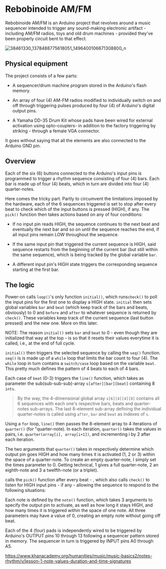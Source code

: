 Rebobinoide AM/FM
===========

Rebobinoide AM/FM is an Arduino project that revolves around a music sequencer intended to trigger any sound-making electronic artifact - including AM/FM radios, toys and old drum machines - provided they've been properly circuit bent to that effect.

![38461330_1378488775618051_1496400106671308800_n](https://user-images.githubusercontent.com/55008098/64902170-50f14a00-d657-11e9-9160-7df829bea61e.jpg)

## Physical equipment
The project consists of a few parts:

* A sequencer/drum machine program stored in the Arduino's flash memory.

* An array of four (4) AM-FM radios modified to individually switch on and off through triggering pulses produced by four (4) of Arduino's digital output pins.

* A Yamaha DD-35 Drum Kit whose pads have been wired for external activation using opto-couplers- in addition to the factory triggering by striking - through a female VGA connector.

It goes without saying that all the elements are also connected to the Arduino GND pin.

## Overview


Each of the six (6) buttons connected to the Arduino's input pins is programmed to trigger a rhythm sequence consisting of four (4) bars. Each bar is made up of four (4) beats, which in turn are divided into four (4) quarter-notes.


Here comes the tricky part. Partly to circumvent the limitations imposed by the hardware, each of the 6 sequences triggered is set to stop after every beat to check which of the input buttons is pressed (HIGH), if any. The `pick()` function then takes actions based on any of four conditions:


* If no input pin reads HIGH, the sequence continues to the next beat and eventually the next bar and so on until the sequence reaches the end, if all input pins remain LOW throughout the sequence.


* If the same input pin that triggered the current sequence is HIGH, said sequence restarts from the beginning of the current bar (but still within the same sequence), which is being tracked by the global variable `bar`.


* A different input pin's HIGH state triggers the corresponding sequence starting at the first bar.

## The logic


Power-on calls `loop()`'s only function `initial()`, which runs`check()` to poll the input pins for the first one to display a HIGH state. `initial` then sets global variables `bar` and `beat` (which keep track of the bars and beats, obviously) to 0 and `before` and `after` to whatever sequence is returned by `check()`. These variables keep track of the current sequence (last button pressed) and the new one. More on this later.


NOTE: The reason `initial()` sets `bar` and `beat` to 0 - even though they are initialized that way at the top - is so that it resets their values everytime it is called, i.e., at the end of full cycle.


`initial()` then triggers the selected sequence by calling the `seq()` function. `seq()` is is made up of a `while` loop that limits the bar count to four (4). The `while` loop in turn contains a `switch/case` loop based on the variable `beat`. This pretty much defines the pattern of 4 beats to each of 4 bars.


Each case of `beat` (0-3) triggers the `line()` function, which takes as parameter the sub(sub-sub-sub)-array `s[after][bar][beat]` containing 8 `ints`. 


> By the way, the 4-dimensional global array `s[6][4][4][8]` contains all 6 sequences with each one's respective bars, beats and quarter-notes sub-arrays. The last 8-element sub-array defining the individual quarter-notes is called using `after`, `bar` and `beat` as indexes of `s`.


Using a `for` loop, `line()` then passes the 8-element array to 4 iterations of `quarter()` (for "quarter-note). In each iteration, `quarter()` takes the values in pairs, i.e. `quarter(array[i], array[i+1])`, and incrementing i by 2 after each iteration. 

The two arguments that `quarter()` takes in respectively determine which output pin goes HIGH and how many times it is activated (1, 2 or 3) within the space of a quarter-note. To create an empty quarter-note, I simply set the times parameter to 0. Getting technical, 1 gives a full quarter-note, 2 an eighth-note and 3 a twelfth-note (or a triplet).

calls the `pick()` function after every beat - , which also calls `check()` to listen for HIGH input pins - if any - allowing the sequence to respond to the following situations:



Each note is defined by the `note()` function, which takes 3 arguments to specify the output pin to activate, as well as how long it stays HIGH, and how many times it is triggered within the space of one note. All three parameters may have a value of 0, creating an empty note without going off beat.




Each of the 4 (four) pads is independently wired to be triggered by Arduino's OUTPUT pins 10 through 13 following a sequencer pattern stored in memory. The sequencer in turn is triggered by INPUT pins A0 through A5.



https://www.khanacademy.org/humanities/music/music-basics2/notes-rhythm/v/lesson-1-note-values-duration-and-time-signatures



